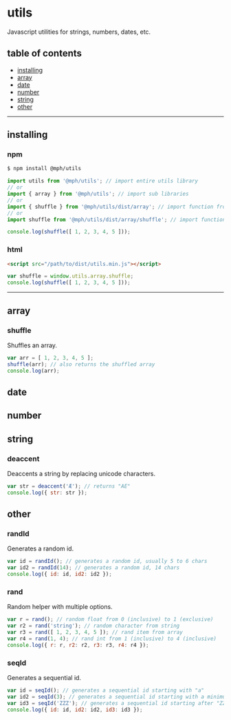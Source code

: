 # utils

Javascript utilities for strings, numbers, dates, etc.

## table of contents

- [installing](#installing)
- [array](#array)
- [date](#date)
- [number](#number)
- [string](#string)
- [other](#other)

* * *

## installing

### npm

```bash
$ npm install @mph/utils
```

```js
import utils from '@mph/utils'; // import entire utils library
// or
import { array } from '@mph/utils'; // import sub libraries
// or
import { shuffle } from '@mph/utils/dist/array'; // import function from sub library
// or
import shuffle from '@mph/utils/dist/array/shuffle'; // import function directly

console.log(shuffle([ 1, 2, 3, 4, 5 ]));
```

### html

```html
<script src="/path/to/dist/utils.min.js"></script>
```

```js
var shuffle = window.utils.array.shuffle;
console.log(shuffle([ 1, 2, 3, 4, 5 ]));
```

* * *

## array

### shuffle

Shuffles an array.

```js
var arr = [ 1, 2, 3, 4, 5 ];
shuffle(arr); // also returns the shuffled array
console.log(arr);
```

## date

## number

## string

### deaccent

Deaccents a string by replacing unicode characters.

```js
var str = deaccent('Æ'); // returns "AE"
console.log({ str: str });
```

## other

### randId

Generates a random id.

```js
var id = randId(); // generates a random id, usually 5 to 6 chars
var id2 = randId(14); // generates a random id, 14 chars
console.log({ id: id, id2: id2 });
```

### rand

Random helper with multiple options.

```js
var r = rand(); // random float from 0 (inclusive) to 1 (exclusive)
var r2 = rand('string'); // random character from string
var r3 = rand([ 1, 2, 3, 4, 5 ]); // rand item from array
var r4 = rand(1, 4); // rand int from 1 (inclusive) to 4 (inclusive)
console.log({ r: r, r2: r2, r3: r3, r4: r4 });
```

### seqId

Generates a sequential id.

```js
var id = seqId(); // generates a sequential id starting with "a"
var id2 = seqId(3); // generates a sequential id starting with a minimum length of 3 -- "aaa"
var id3 = seqId('ZZZ'); // generates a sequential id starting after "ZZZ" -- "ZZ0"
console.log({ id: id, id2: id2, id3: id3 });
```
